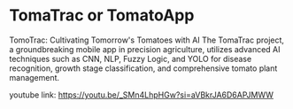 # TomaTrac or TomatoApp
TomoTrac: Cultivating Tomorrow's Tomatoes with AI
The TomaTrac project, a groundbreaking mobile app in precision agriculture, utilizes advanced AI techniques such as CNN, NLP, Fuzzy Logic, and YOLO for disease recognition, growth stage classification, and comprehensive tomato plant management.

youtube link:
https://youtu.be/_SMn4LhpHGw?si=aVBkrJA6D6APJMWW

